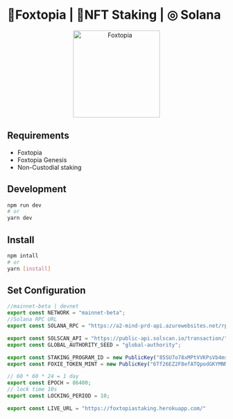 # 🦊Foxtopia | 🥩NFT Staking | ◎ Solana

<p align="center">
  <a href="https://metaplex.com">
    <img alt="Foxtopia" src=".github/ME_pfp.png" width="200" />
  </a>
</p>

## Requirements
- Foxtopia
- Foxtopia Genesis
- Non-Custodial staking
## Development

```bash
npm run dev
# or
yarn dev
```
## Install

```bash
npm intall
# or
yarn [install]
```

## Set Configuration
```jsx
//mainnet-beta | devnet
export const NETWORK = "mainnet-beta";
//Solana RPC URL
export const SOLANA_RPC = "https://a2-mind-prd-api.azurewebsites.net/rpc";

export const SOLSCAN_API = "https://public-api.solscan.io/transaction/";
export const GLOBAL_AUTHORITY_SEED = "global-authority";

export const STAKING_PROGRAM_ID = new PublicKey("85SU7o78xMPtVVKPsVb4msfgw7foc3D4rtzTi9rSvqub");
export const FOXIE_TOKEN_MINT = new PublicKey("6Tf26EZ2F8efATQpodGKYMNMZccCTL1VPYzcC4kPF6cC");

// 60 * 60 * 24 = 1 day
export const EPOCH = 86400;
// lock time 10s
export const LOCKING_PERIOD = 10;

export const LIVE_URL = "https://foxtopiastaking.herokuapp.com/"
```
